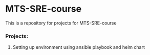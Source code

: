 # MTS-SRE-course

This is a repository for projects for MTS-SRE-course

### Projects:
1. Setting up environment using ansible playbook and helm chart
